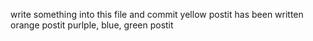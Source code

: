 write something into this file and commit
yellow postit has been written
orange postit
purlple, blue, green postit
